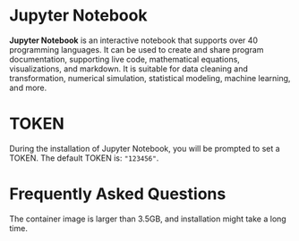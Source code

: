 # Jupyter Notebook

**Jupyter Notebook** is an interactive notebook that supports over 40 programming languages. It can be used to create and share program documentation, supporting live code, mathematical equations, visualizations, and markdown. It is suitable for data cleaning and transformation, numerical simulation, statistical modeling, machine learning, and more.

# TOKEN

During the installation of Jupyter Notebook, you will be prompted to set a TOKEN. The default TOKEN is: `"123456"`.

# Frequently Asked Questions

The container image is larger than 3.5GB, and installation might take a long time.
